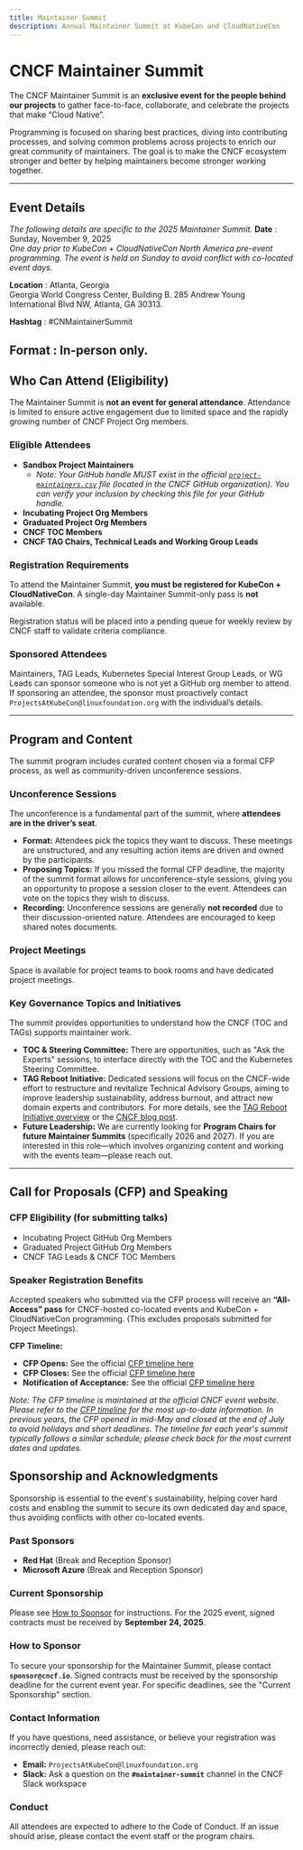 ```yaml
---
title: Maintainer Summit
description: Annual Maintainer Summit at KubeCon and CloudNativeCon
---
```


# CNCF Maintainer Summit

The CNCF Maintainer Summit is an **exclusive event for the people behind our projects** to gather face-to-face, collaborate, and celebrate the projects that make “Cloud Native”.

Programming is focused on sharing best practices, diving into contributing processes, and solving common problems across projects to enrich our great community of maintainers. The goal is to make the CNCF ecosystem stronger and better by helping maintainers become stronger working together.

---

## Event Details

_The following details are specific to the 2025 Maintainer Summit._
**Date**
: Sunday, November 9, 2025  
  _One day prior to KubeCon + CloudNativeCon North America pre-event programming. The event is held on Sunday to avoid conflict with co-located event days._

**Location**
: Atlanta, Georgia  
  Georgia World Congress Center, Building B. 285 Andrew Young International Blvd NW, Atlanta, GA 30313.

**Hashtag**
: #CNMaintainerSummit

**Format**
: In-person only.
---

## Who Can Attend (Eligibility)

The Maintainer Summit is **not an event for general attendance**. Attendance is limited to ensure active engagement due to limited space and the rapidly growing number of CNCF Project Org members.

### Eligible Attendees

*   **Sandbox Project Maintainers**
    *   *Note: Your GitHub handle MUST exist in the official [`project-maintainers.csv`](https://github.com/cncf/project-maintainers/blob/main/project-maintainers.csv) file (located in the CNCF GitHub organization). You can verify your inclusion by checking this file for your GitHub handle.*
*   **Incubating Project Org Members**
*   **Graduated Project Org Members**
*   **CNCF TOC Members**
*   **CNCF TAG Chairs, Technical Leads and Working Group Leads**

### Registration Requirements

To attend the Maintainer Summit, **you must be registered for KubeCon + CloudNativeCon**. A single-day Maintainer Summit-only pass is **not** available.

Registration status will be placed into a pending queue for weekly review by CNCF staff to validate criteria compliance.

### Sponsored Attendees

Maintainers, TAG Leads, Kubernetes Special Interest Group Leads, or WG Leads can sponsor someone who is not yet a GitHub org member to attend. If sponsoring an attendee, the sponsor must proactively contact `ProjectsAtKubeCon@linuxfoundation.org` with the individual’s details.

---

## Program and Content

The summit program includes curated content chosen via a formal CFP process, as well as community-driven unconference sessions.

### Unconference Sessions

The unconference is a fundamental part of the summit, where **attendees are in the driver’s seat**.

*   **Format:** Attendees pick the topics they want to discuss. These meetings are unstructured, and any resulting action items are driven and owned by the participants.
*   **Proposing Topics:** If you missed the formal CFP deadline, the majority of the summit format allows for unconference-style sessions, giving you an opportunity to propose a session closer to the event. Attendees can vote on the topics they wish to discuss.
*   **Recording:** Unconference sessions are generally **not recorded** due to their discussion-oriented nature. Attendees are encouraged to keep shared notes documents.

### Project Meetings

Space is available for project teams to book rooms and have dedicated project meetings.

### Key Governance Topics and Initiatives

The summit provides opportunities to understand how the CNCF (TOC and TAGs) supports maintainer work.

*   **TOC & Steering Committee:** There are opportunities, such as "Ask the Experts" sessions, to interface directly with the TOC and the Kubernetes Steering Committee.
*   **TAG Reboot Initiative:** Dedicated sessions will focus on the CNCF-wide effort to restructure and revitalize Technical Advisory Groups, aiming to improve leadership sustainability, address burnout, and attract new domain experts and contributors. For more details, see the [TAG Reboot Initiative overview](https://github.com/cncf/tag-reboot) or the [CNCF blog post](https://www.cncf.io/blog/2024/03/01/announcing-the-cncf-tag-reboot-initiative/).
*   **Future Leadership:** We are currently looking for **Program Chairs for future Maintainer Summits** (specifically 2026 and 2027). If you are interested in this role—which involves organizing content and working with the events team—please reach out.

---

## Call for Proposals (CFP) and Speaking

### CFP Eligibility (for submitting talks)

*   Incubating Project GitHub Org Members
*   Graduated Project GitHub Org Members
*   CNCF TAG Leads & CNCF TOC Members

### Speaker Registration Benefits

Accepted speakers who submitted via the CFP process will receive an **“All-Access” pass** for CNCF-hosted co-located events and KubeCon + CloudNativeCon programming. (This excludes proposals submitted for Project Meetings).

**CFP Timeline:**  
- **CFP Opens:** See the official [CFP timeline here](https://events.linuxfoundation.org/kubecon-cloudnativecon-north-america/program/cfp/)  
- **CFP Closes:** See the official [CFP timeline here](https://events.linuxfoundation.org/kubecon-cloudnativecon-north-america/program/cfp/)  
- **Notification of Acceptance:** See the official [CFP timeline here](https://events.linuxfoundation.org/kubecon-cloudnativecon-north-america/program/cfp/)

_Note: The CFP timeline is maintained at the official CNCF event website. Please refer to the [CFP timeline](https://events.linuxfoundation.org/kubecon-cloudnativecon-north-america/program/cfp/) for the most up-to-date information. In previous years, the CFP opened in mid-May and closed at the end of July to avoid holidays and short deadlines. The timeline for each year's summit typically follows a similar schedule; please check back for the most current dates and updates._

## Sponsorship and Acknowledgments

Sponsorship is essential to the event's sustainability, helping cover hard costs and enabling the summit to secure its own dedicated day and space, thus avoiding conflicts with other co-located events.

### Past Sponsors

*   **Red Hat** (Break and Reception Sponsor)
*   **Microsoft Azure** (Break and Reception Sponsor)

### Current Sponsorship

Please see [How to Sponsor](#how-to-sponsor) for instructions. For the 2025 event, signed contracts must be received by **September 24, 2025**.

### How to Sponsor

To secure your sponsorship for the Maintainer Summit, please contact **`sponsor@cncf.io`**. Signed contracts must be received by the sponsorship deadline for the current event year. For specific deadlines, see the "Current Sponsorship" section.
### Contact Information

If you have questions, need assistance, or believe your registration was incorrectly denied, please reach out:

*   **Email:** `ProjectsAtKubeCon@linuxfoundation.org`
*   **Slack:** Ask a question on the **`#maintainer-summit`** channel in the CNCF Slack workspace

### Conduct

All attendees are expected to adhere to the Code of Conduct. If an issue should arise, please contact the event staff or the program chairs.
